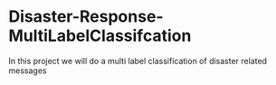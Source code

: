 # Disaster-Response-MultiLabelClassifcation
In this project we will do a multi label classification of disaster related messages
